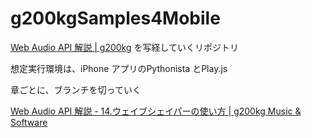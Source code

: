 # g200kgSamples4Mobile


[Web Audio API 解説 | g200kg](https://www.g200kg.com/jp/docs/webaudio/index.html) を写経していくリポジトリ


想定実行環境は、iPhone アプリのPythonista とPlay.js


章ごとに、ブランチを切っていく

[Web Audio API 解説 - 14.ウェイブシェイパーの使い方 | g200kg Music & Software](https://www.g200kg.com/jp/docs/webaudio/waveshaper.html)

